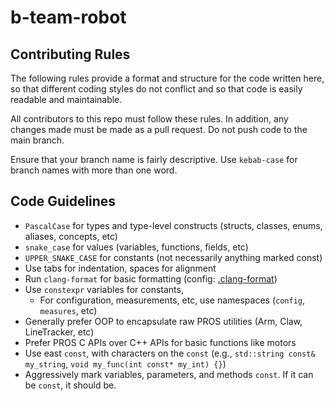 # b-team-robot

## Contributing Rules

The following rules provide a format and structure for the code written here,
so that different coding styles do not conflict and so that code is easily readable and maintainable.

All contributors to this repo must follow these rules.
In addition, any changes made must be made as a pull request.
Do not push code to the main branch.

Ensure that your branch name is fairly descriptive. Use `kebab-case` for branch names with more than one word.

## Code Guidelines

- `PascalCase` for types and type-level constructs (structs, classes, enums, aliases, concepts, etc)
- `snake_case` for values (variables, functions, fields, etc)
- `UPPER_SNAKE_CASE` for constants (not necessarily anything marked const)
- Use tabs for indentation, spaces for alignment
- Run `clang-format` for basic formatting (config: [.clang-format](/.clang-format))
- Use `constexpr` variables for constants,
	- For configuration, measurements, etc, use namespaces (`config`, `measures`, etc)
- Generally prefer OOP to encapsulate raw PROS utilities (Arm, Claw, LineTracker, etc)
- Prefer PROS C APIs over C++ APIs for basic functions like motors
- Use east `const`, with characters on the `const` (e.g., `std::string const& my_string`, `void my_func(int const* my_int) {}`)
- Aggressively mark variables, parameters, and methods `const`. If it can be `const`, it should be.
